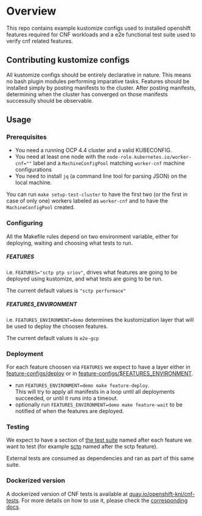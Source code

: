 # Overview

This repo contains example kustomize configs used to installed openshift features required for CNF workloads and a e2e functional test suite used to verify cnf related features.

## Contributing kustomize configs

All kustomize configs should be entirely declarative in nature. This means no bash plugin modules performing imparative tasks. Features should be installed simply by posting manifests to the cluster. After posting manifests, determining when the cluster has converged on those manifests successully should be observable.

## Usage

### Prerequisites

- You need a running OCP 4.4 cluster and a valid KUBECONFIG.
- You need at least one node with the `node-role.kubernetes.io/worker-cnf=""` label and a `MachineConfigPool` matching `worker-cnf` machine configurations
- You need to install `jq` (a command line tool for parsing JSON) on the local machine.

You can run `make setup-test-cluster` to have the first two (or the first in case of only one) workers labeled as `worker-cnf` and to have the `MachineConfigPool` created.

### Configuring

All the Makefile rules depend on two environment variable, either for deploying, waiting and choosing what tests to run.

##### FEATURES

i.e. `FEATURES="sctp ptp sriov"`, drives what features are going to be deployed using kustomize, and what tests are going to be run.

The current default values is `"sctp performace"`

##### FEATURES_ENVIRONMENT

i.e. `FEATURES_ENVIRONMENT=demo` determines the kustomization layer that will be used to deploy the choosen features.

The current default values is `e2e-gcp`

### Deployment

For each feature choosen via `FEATURES` we expect to have a layer either in [feature-configs/deploy](feature-configs/deploy) or in [feature-configs/$FEATURES_ENVIRONMENT](feature-configs/demo).

- run `FEATURES_ENVIRONMENT=demo make feature-deploy`.  
  This will try to apply all manifests in a loop until all deployments succeeded, or until it runs into a timeout.
- optionally run `FEATURES_ENVIRONMENT=demo make feature-wait` to be notified of when the features are deployed.

### Testing

We expect to have a section of [the test suite](functests/test_suite_test.go) named after each feature we want to test (for example [sctp](functests/sctp/sctp.go) named after the sctp feature).

External tests are consumed as dependencies and ran as part of this same suite.

### Dockerized version

A dockerized version of CNF tests is available at [quay.io/openshift-kni/cnf-tests](quay.io/openshift-kni/cnf-tests).
For more details on how to use it, please check the [corresponding docs](cnf-tests/README.md).
